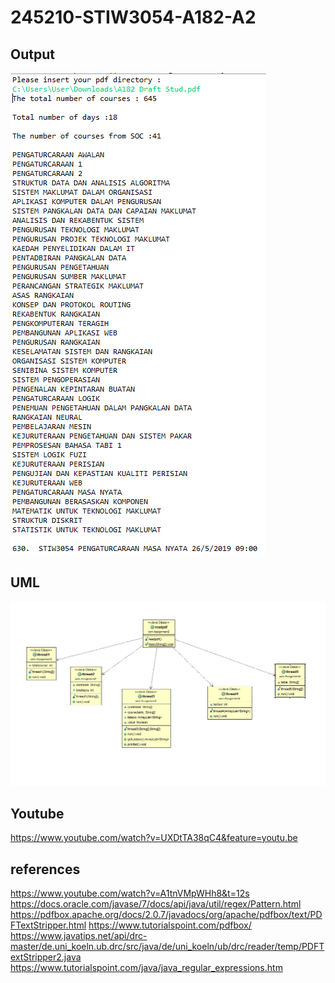 # 245210-STIW3054-A182-A2
## Output
![](https://github.com/TanShiJet/245210-STIW3054-A182-A2/blob/master/Output.PNG)

## UML
![](https://github.com/TanShiJet/245210-STIW3054-A182-A2/blob/master/uml.PNG)

## Youtube
https://www.youtube.com/watch?v=UXDtTA38qC4&feature=youtu.be

## references
https://www.youtube.com/watch?v=A1tnVMpWHh8&t=12s
https://docs.oracle.com/javase/7/docs/api/java/util/regex/Pattern.html
https://pdfbox.apache.org/docs/2.0.7/javadocs/org/apache/pdfbox/text/PDFTextStripper.html
https://www.tutorialspoint.com/pdfbox/
https://www.javatips.net/api/drc-master/de.uni_koeln.ub.drc/src/java/de/uni_koeln/ub/drc/reader/temp/PDFTextStripper2.java
https://www.tutorialspoint.com/java/java_regular_expressions.htm
